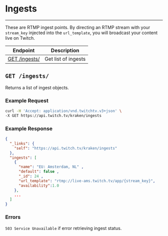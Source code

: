# Ingests

***

These are RTMP ingest points. By directing an RTMP stream with your `stream_key` injected into the `url_template`, you will broadcast your content live on Twitch.

| Endpoint | Description |
| ---- | --------------- |
| [GET /ingests/](/v3_resources/ingests.md#get-ingests) | Get list of ingests |

## `GET /ingests/`

Returns a list of ingest objects.

### Example Request

```bash
curl -H 'Accept: application/vnd.twitchtv.v3+json' \
-X GET https://api.twitch.tv/kraken/ingests
```

### Example Response

```json
{
  "_links": {
    "self": "https://api.twitch.tv/kraken/ingests"
  },
  "ingests": [
    {
      "name": "EU: Amsterdam, NL" ,
      "default": false ,
      "_id": 24 ,
      "url_template": "rtmp://live-ams.twitch.tv/app/{stream_key}",
      "availability":1.0
    },
    ...
  ]
}
```

### Errors
`503 Service Unavailable` if error retrieving ingest status.
